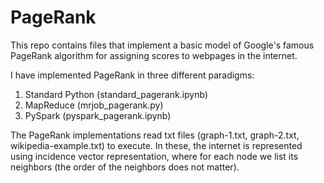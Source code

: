 # PageRank

This repo contains files that implement a basic model of Google's famous PageRank algorithm for assigning scores to webpages in the internet. 

I have implemented PageRank in three different paradigms:
1. Standard Python (standard_pagerank.ipynb)
2. MapReduce (mrjob_pagerank.py)
3. PySpark (pyspark_pagerank.ipynb)

The PageRank implementations read txt files (graph-1.txt, graph-2.txt, wikipedia-example.txt) to execute. In these, the internet is represented using incidence vector representation, where for each node we list its neighbors (the
order of the neighbors does not matter).
